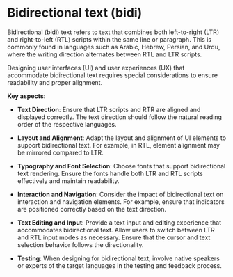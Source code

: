 # Bidirectional text (bidi)

Bidirectional (bidi) text refers to text that combines both left-to-right (LTR) and right-to-left (RTL) scripts within the same line or paragraph. This is commonly found in languages such as Arabic, Hebrew, Persian, and Urdu, where the writing direction alternates between RTL and LTR scripts.

Designing user interfaces (UI) and user experiences (UX) that accommodate bidirectional text requires special considerations to ensure readability and proper alignment.

**Key aspects:**

* **Text Direction**: Ensure that LTR scripts and RTR are aligned and displayed correctly. The text direction should follow the natural reading order of the respective languages.

* **Layout and Alignment**: Adapt the layout and alignment of UI elements to support bidirectional text. For example, in RTL, element alignment may be mirrored compared to LTR.

* **Typography and Font Selection**: Choose fonts that support bidirectional text rendering. Ensure the fonts handle both LTR and RTL scripts effectively and maintain readability.

* **Interaction and Navigation**: Consider the impact of bidirectional text on interaction and navigation elements. For example, ensure that indicators are positioned correctly based on the text direction.

* **Text Editing and Input**: Provide a text input and editing experience that accommodates bidirectional text. Allow users to switch between LTR and RTL input modes as necessary. Ensure that the cursor and text selection behavior follows the directionality.

* **Testing**: When designing for bidirectional text, involve native speakers or experts of the target languages in the testing and feedback process.
